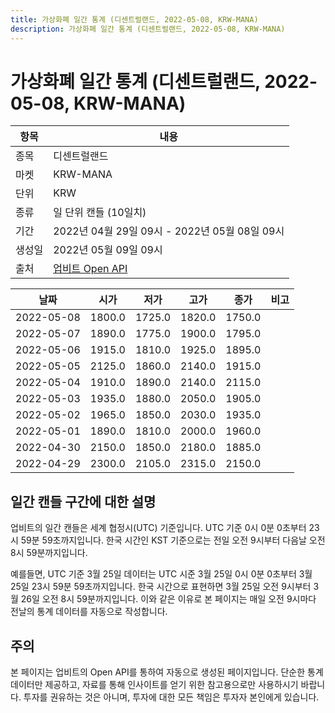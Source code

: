 ```yaml
---
title: 가상화폐 일간 통계 (디센트럴랜드, 2022-05-08, KRW-MANA)
description: 가상화폐 일간 통계 (디센트럴랜드, 2022-05-08, KRW-MANA)
---
```



가상화폐 일간 통계 (디센트럴랜드, 2022-05-08, KRW-MANA)
===

|항목|내용|
|--|--|
|종목|디센트럴랜드|
|마켓|KRW-MANA|
|단위|KRW|
|종류|일 단위 캔들 (10일치)|
|기간|2022년 04월 29일 09시 - 2022년 05월 08일 09시|
|생성일|2022년 05월 09일 09시|
|출처|[업비트 Open API](https://docs.upbit.com)|


|날짜|시가|저가|고가|종가|비고|
|--|--|--|--|--|--|
|2022-05-08|1800.0|1725.0|1820.0|1750.0|    |
|2022-05-07|1890.0|1775.0|1900.0|1795.0|    |
|2022-05-06|1915.0|1810.0|1925.0|1895.0|    |
|2022-05-05|2125.0|1860.0|2140.0|1915.0|    |
|2022-05-04|1910.0|1890.0|2140.0|2115.0|    |
|2022-05-03|1935.0|1880.0|2050.0|1905.0|    |
|2022-05-02|1965.0|1850.0|2030.0|1935.0|    |
|2022-05-01|1890.0|1810.0|2000.0|1960.0|    |
|2022-04-30|2150.0|1850.0|2180.0|1885.0|    |
|2022-04-29|2300.0|2105.0|2315.0|2150.0|    |


일간 캔들 구간에 대한 설명
---


업비트의 일간 캔들은 세계 협정시(UTC) 기준입니다. 
UTC 기준 0시 0분 0초부터 23시 59분 59초까지입니다. 
한국 시간인 KST 기준으로는 전일 오전 9시부터 다음날 오전 8시 59분까지입니다. 


예를들면, UTC 기준 3월 25일 데이터는 UTC 시준 3월 25일 0시 0분 0초부터 3월 25일 23시 59분 59초까지입니다. 
한국 시간으로 표현하면 3월 25일 오전 9시부터 3월 26일 오전 8시 59분까지입니다. 
이와 같은 이유로 본 페이지는 매일 오전 9시마다 전날의 통계 데이터를 자동으로 작성합니다. 


주의
---


본 페이지는 업비트의 Open API를 통하여 자동으로 생성된 페이지입니다. 
단순한 통계 데이터만 제공하고, 자료를 통해 인사이트를 얻기 위한 참고용으로만 사용하시기 바랍니다. 
투자를 권유하는 것은 아니며, 투자에 대한 모든 책임은 투자자 본인에게 있습니다. 
